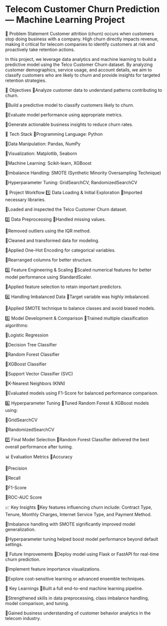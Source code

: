 # Telecom Customer Churn Prediction — Machine Learning Project 
📝 Problem Statement
Customer attrition (churn) occurs when customers stop doing business with a company. High churn directly impacts revenue, making it critical for telecom companies to identify customers at risk and proactively take retention actions.

In this project, we leverage data analytics and machine learning to build a predictive model using the Telco Customer Churn dataset. By analyzing customer demographics, service usage, and account details, we aim to classify customers who are likely to churn and provide insights for targeted retention strategies.

🎯 Objectives
🔹Analyze customer data to understand patterns contributing to churn.

🔹Build a predictive model to classify customers likely to churn.

🔹Evaluate model performance using appropriate metrics.

🔹Generate actionable business insights to reduce churn rates.

🔧 Tech Stack
🔹Programming Language: Python

🔹Data Manipulation: Pandas, NumPy

🔹Visualization: Matplotlib, Seaborn

🔹Machine Learning: Scikit-learn, XGBoost

🔹Imbalance Handling: SMOTE (Synthetic Minority Oversampling Technique)

🔹Hyperparameter Tuning: GridSearchCV, RandomizedSearchCV

🔄 Project Workflow
1️⃣ Data Loading & Initial Exploration
🔹Imported necessary libraries.

🔹Loaded and inspected the Telco Customer Churn dataset.

2️⃣ Data Preprocessing
🔹Handled missing values.

🔹Removed outliers using the IQR method.

🔹Cleaned and transformed data for modeling.

🔹Applied One-Hot Encoding for categorical variables.

🔹Rearranged columns for better structure.

3️⃣ Feature Engineering & Scaling
🔹Scaled numerical features for better model performance using StandardScaler.

🔹Applied feature selection to retain important predictors.

4️⃣ Handling Imbalanced Data
🔹Target variable was highly imbalanced.

🔹Applied SMOTE technique to balance classes and avoid biased models.

5️⃣ Model Development & Comparison
🔹Trained multiple classification algorithms:

🔹Logistic Regression

🔹Decision Tree Classifier

🔹Random Forest Classifier

🔹XGBoost Classifier

🔹Support Vector Classifier (SVC)

🔹K-Nearest Neighbors (KNN)

🔹Evaluated models using F1-Score for balanced performance comparison.

6️⃣ Hyperparameter Tuning
🔹Tuned Random Forest & XGBoost models using:

🔹GridSearchCV

🔹RandomizedSearchCV

7️⃣ Final Model Selection
🔹Random Forest Classifier delivered the best overall performance after tuning.

📊 Evaluation Metrics
🔹Accuracy

🔹Precision

🔹Recall

🔹F1-Score

🔹ROC-AUC Score

📈 Key Insights
🔹Key features influencing churn include: Contract Type, Tenure, Monthly Charges, Internet Service Type, and Payment Method.

🔹Imbalance handling with SMOTE significantly improved model generalization.

🔹Hyperparameter tuning helped boost model performance beyond default settings.

📌 Future Improvements
🔹Deploy model using Flask or FastAPI for real-time churn prediction.

🔹Implement feature importance visualizations.

🔹Explore cost-sensitive learning or advanced ensemble techniques.

🧠 Key Learnings
🔹Built a full end-to-end machine learning pipeline.

🔹Strengthened skills in data preprocessing, class imbalance handling, model comparison, and tuning.

🔹Gained business understanding of customer behavior analytics in the telecom industry.

